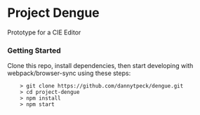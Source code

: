 # Project Dengue

Prototype for a CIE Editor

### Getting Started ###

Clone this repo, install dependencies, then start developing with webpack/browser-sync using these steps:

```
	> git clone https://github.com/dannytpeck/dengue.git
	> cd project-dengue
	> npm install
	> npm start
```
